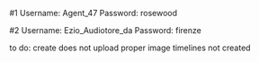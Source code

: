 #1
Username: Agent_47
Password: rosewood

#2
Username: Ezio_Audiotore_da 
Password: firenze



to do: 
create does not upload proper image 
timelines not created 